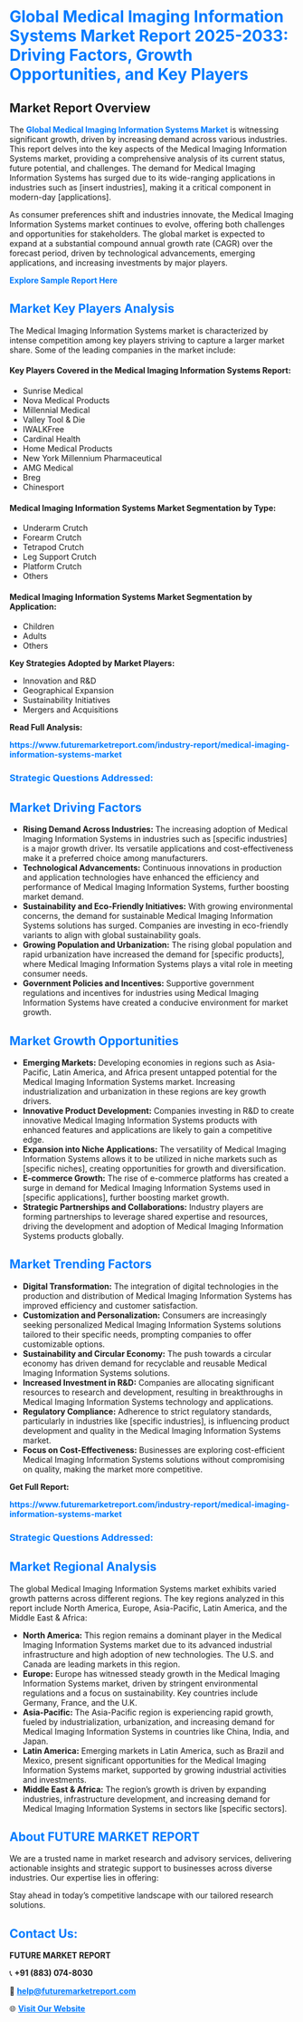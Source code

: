 <h1 style="color: #007BFF;">Global Medical Imaging Information Systems Market Report 2025-2033: Driving Factors, Growth Opportunities, and Key Players</h1>

<section id="overview">
<h2>Market Report Overview</h2>
<p>The <a href="https://www.futuremarketreport.com/industry-report/medical-imaging-information-systems-market" style="color: #007BFF; text-decoration: none;"><strong>Global Medical Imaging Information Systems Market</strong></a> is witnessing significant growth, driven by increasing demand across various industries. This report delves into the key aspects of the Medical Imaging Information Systems market, providing a comprehensive analysis of its current status, future potential, and challenges. The demand for Medical Imaging Information Systems has surged due to its wide-ranging applications in industries such as [insert industries], making it a critical component in modern-day [applications].</p>
<p>As consumer preferences shift and industries innovate, the Medical Imaging Information Systems market continues to evolve, offering both challenges and opportunities for stakeholders. The global market is expected to expand at a substantial compound annual growth rate (CAGR) over the forecast period, driven by technological advancements, emerging applications, and increasing investments by major players.</p>
</section>

<section id="overview">
<p><a href="https://www.futuremarketreport.com/request-sample/reportId=35966" style="color: #007BFF; text-decoration: none;"><strong>Explore Sample Report Here</strong></a></p>
</section>

<section id="key-players">
<h2 style="color: #007BFF;">Market Key Players Analysis</h2>
<p>The Medical Imaging Information Systems market is characterized by intense competition among key players striving to capture a larger market share. Some of the leading companies in the market include:</p>
<h4>Key Players Covered in the Medical Imaging Information Systems Report:</h4>
<ul><li>Sunrise Medical</li><li>Nova Medical Products</li><li>Millennial Medical</li><li>Valley Tool &amp; Die</li><li>IWALKFree</li><li>Cardinal Health</li><li>Home Medical Products</li><li>New York Millennium Pharmaceutical</li><li>AMG Medical</li><li>Breg</li><li>Chinesport</li></ul>
<h4>Medical Imaging Information Systems Market Segmentation by Type:</h4>
<ul><li>Underarm Crutch</li><li>Forearm Crutch</li><li>Tetrapod Crutch</li><li>Leg Support Crutch</li><li>Platform Crutch</li><li>Others</li></ul>

<h4>Medical Imaging Information Systems Market Segmentation by Application:</h4>
<ul><li>Children</li><li>Adults</li><li>Others</li></ul>
<p><strong>Key Strategies Adopted by Market Players:</strong></p>
<ul>
<li>Innovation and R&D</li>
<li>Geographical Expansion</li>
<li>Sustainability Initiatives</li>
<li>Mergers and Acquisitions</li>
</ul>
</section>

<section>
<p><strong>Read Full Analysis: </strong></p><a href="https://www.futuremarketreport.com/industry-report/medical-imaging-information-systems-market" style="color: #007BFF; text-decoration: none;"><strong>https://www.futuremarketreport.com/industry-report/medical-imaging-information-systems-market</strong></a>
<h3 style="color: #007BFF;">Strategic Questions Addressed:</h3>
</section>

<section id="driving-factors">
<h2 style="color: #007BFF;">Market Driving Factors</h2>
<ul>
<li><strong>Rising Demand Across Industries:</strong> The increasing adoption of Medical Imaging Information Systems in industries such as [specific industries] is a major growth driver. Its versatile applications and cost-effectiveness make it a preferred choice among manufacturers.</li>
<li><strong>Technological Advancements:</strong> Continuous innovations in production and application technologies have enhanced the efficiency and performance of Medical Imaging Information Systems, further boosting market demand.</li>
<li><strong>Sustainability and Eco-Friendly Initiatives:</strong> With growing environmental concerns, the demand for sustainable Medical Imaging Information Systems solutions has surged. Companies are investing in eco-friendly variants to align with global sustainability goals.</li>
<li><strong>Growing Population and Urbanization:</strong> The rising global population and rapid urbanization have increased the demand for [specific products], where Medical Imaging Information Systems plays a vital role in meeting consumer needs.</li>
<li><strong>Government Policies and Incentives:</strong> Supportive government regulations and incentives for industries using Medical Imaging Information Systems have created a conducive environment for market growth.</li>
</ul>
</section>

<section id="growth-opportunities">
<h2 style="color: #007BFF;">Market Growth Opportunities</h2>
<ul>
<li><strong>Emerging Markets:</strong> Developing economies in regions such as Asia-Pacific, Latin America, and Africa present untapped potential for the Medical Imaging Information Systems market. Increasing industrialization and urbanization in these regions are key growth drivers.</li>
<li><strong>Innovative Product Development:</strong> Companies investing in R&D to create innovative Medical Imaging Information Systems products with enhanced features and applications are likely to gain a competitive edge.</li>
<li><strong>Expansion into Niche Applications:</strong> The versatility of Medical Imaging Information Systems allows it to be utilized in niche markets such as [specific niches], creating opportunities for growth and diversification.</li>
<li><strong>E-commerce Growth:</strong> The rise of e-commerce platforms has created a surge in demand for Medical Imaging Information Systems used in [specific applications], further boosting market growth.</li>
<li><strong>Strategic Partnerships and Collaborations:</strong> Industry players are forming partnerships to leverage shared expertise and resources, driving the development and adoption of Medical Imaging Information Systems products globally.</li>
</ul>
</section>

<section id="trending-factors">
<h2 style="color: #007BFF;">Market Trending Factors</h2>
<ul>
<li><strong>Digital Transformation:</strong> The integration of digital technologies in the production and distribution of Medical Imaging Information Systems has improved efficiency and customer satisfaction.</li>
<li><strong>Customization and Personalization:</strong> Consumers are increasingly seeking personalized Medical Imaging Information Systems solutions tailored to their specific needs, prompting companies to offer customizable options.</li>
<li><strong>Sustainability and Circular Economy:</strong> The push towards a circular economy has driven demand for recyclable and reusable Medical Imaging Information Systems solutions.</li>
<li><strong>Increased Investment in R&D:</strong> Companies are allocating significant resources to research and development, resulting in breakthroughs in Medical Imaging Information Systems technology and applications.</li>
<li><strong>Regulatory Compliance:</strong> Adherence to strict regulatory standards, particularly in industries like [specific industries], is influencing product development and quality in the Medical Imaging Information Systems market.</li>
<li><strong>Focus on Cost-Effectiveness:</strong> Businesses are exploring cost-efficient Medical Imaging Information Systems solutions without compromising on quality, making the market more competitive.</li>
</ul>
</section>

<section>
<p><strong>Get Full Report: </strong></p><a href="https://www.futuremarketreport.com/industry-report/medical-imaging-information-systems-market" style="color: #007BFF; text-decoration: none;"><strong>https://www.futuremarketreport.com/industry-report/medical-imaging-information-systems-market</strong></a>
<h3 style="color: #007BFF;">Strategic Questions Addressed:</h3>
</section>


<section id="regional-analysis">
<h2 style="color: #007BFF;">Market Regional Analysis</h2>
<p>The global Medical Imaging Information Systems market exhibits varied growth patterns across different regions. The key regions analyzed in this report include North America, Europe, Asia-Pacific, Latin America, and the Middle East & Africa:</p>
<ul>
<li><strong>North America:</strong> This region remains a dominant player in the Medical Imaging Information Systems market due to its advanced industrial infrastructure and high adoption of new technologies. The U.S. and Canada are leading markets in this region.</li>
<li><strong>Europe:</strong> Europe has witnessed steady growth in the Medical Imaging Information Systems market, driven by stringent environmental regulations and a focus on sustainability. Key countries include Germany, France, and the U.K.</li>
<li><strong>Asia-Pacific:</strong> The Asia-Pacific region is experiencing rapid growth, fueled by industrialization, urbanization, and increasing demand for Medical Imaging Information Systems in countries like China, India, and Japan.</li>
<li><strong>Latin America:</strong> Emerging markets in Latin America, such as Brazil and Mexico, present significant opportunities for the Medical Imaging Information Systems market, supported by growing industrial activities and investments.</li>
<li><strong>Middle East & Africa:</strong> The region’s growth is driven by expanding industries, infrastructure development, and increasing demand for Medical Imaging Information Systems in sectors like [specific sectors].</li>
</ul>
</section>

<footer>
<h2 style="color: #007BFF;">About FUTURE MARKET REPORT</h2>
<p>We are a trusted name in market research and advisory services, delivering actionable insights and strategic support to businesses across diverse industries. Our expertise lies in offering:</p>

<p>Stay ahead in today’s competitive landscape with our tailored research solutions.</p>

<h2 style="color: #007BFF;">Contact Us:</h2>
<p><strong>FUTURE MARKET REPORT</strong></p>
<p>📞 <strong>+91 (883) 074-8030</strong></p>
<p>📧 <strong><a href="mailto:help@futuremarketreport.com" style="color: #007BFF;">help@futuremarketreport.com</a></strong></p>
<p>🌐 <strong><a href="https://www.futuremarketreport.com/" style="color: #007BFF;">Visit Our Website</a></strong></p>
</footer>